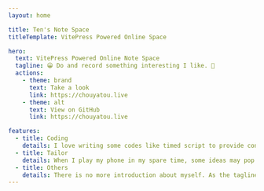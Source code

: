 ```yaml
---
layout: home

title: Ten's Note Space
titleTemplate: VitePress Powered Online Space

hero:
  text: VitePress Powered Online Note Space
  tagline: 😀 Do and record something interesting I like. 🥳
  actions:
    - theme: brand
      text: Take a look
      link: https://chouyatou.live
    - theme: alt
      text: View on GitHub
      link: https://chouyatou.live

features:
  - title: Coding
    details: I love writing some codes like timed script to provide convenience to my life. What's more, I am interested in building something independ-ently, such as a toy database. I am still working hard.🔨
  - title: Tailor
    details: When I play my phone in my spare time, some ideas may pop up in my mind💡. Thus, I would like to record the videos and be a tailor to cut them up and sew them up. ✂️
  - title: Others
    details: There is no more introduction about myself. As the tagline says, do something interesting I like. But it is a fancy. The pressure from survival and messy things in my life is disturbing me. I hope the fancy maybe be true in one day. 🔮
---
```

